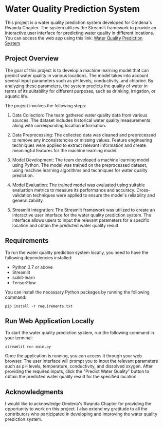 # Water Quality Prediction System

This project is a water quality prediction system developed for Omdena's Rwanda Chapter. The system utilizes the Streamlit framework to provide an interactive user interface for predicting water quality in different locations.
You can access the web app using this link: [Water Quality Prediction System](https://water-quality-prediction-app.streamlit.app)

## Project Overview

The goal of this project is to develop a machine learning model that can predict water quality in various locations. The model takes into account several input parameters such as pH levels, conductivity, and chlorine. By analyzing these parameters, the system predicts the quality of water in terms of its suitability for different purposes, such as drinking, irrigation, or aquatic life.

The project involves the following steps:

1. Data Collection: The team gathered water quality data from various sources. The dataset includes historical water quality measurements along with corresponding location information.

2. Data Preprocessing: The collected data was cleaned and preprocessed to remove any inconsistencies or missing values. Feature engineering techniques were applied to extract relevant information and create meaningful features for the machine learning model.

3. Model Development: The team developed a machine learning model using Python. The model was trained on the preprocessed dataset, using machine learning algorithms and techniques for water quality prediction.

4. Model Evaluation: The trained model was evaluated using suitable evaluation metrics to measure its performance and accuracy. Cross-validation techniques were applied to ensure the model's reliability and generalizability.

5. Streamlit Integration: The Streamlit framework was utilized to create an interactive user interface for the water quality prediction system. The interface allows users to input the relevant parameters for a specific location and obtain the predicted water quality result.


## Requirements

To run the water quality prediction system locally, you need to have the following dependencies installed:

- Python 3.7 or above
- Streamlit
- scikit-learn
- TensorFlow

You can install the necessary Python packages by running the following command:

```shell
pip install -r requirements.txt
```

## Run Web Application Locally

To start the water quality prediction system, run the following command in your terminal:

```shell
streamlit run main.py
```

Once the application is running, you can access it through your web browser. The user interface will prompt you to input the relevant parameters such as pH levels, temperature, conductivity, and dissolved oxygen. After providing the required inputs, click the "Predict Water Quality" button to obtain the predicted water quality result for the specified location.


## Acknowledgments

I would like to acknowledge Omdena's Rwanda Chapter for providing the opportunity to work on this project. I also extend my gratitude to all the contributors who participated in developing and improving the water quality prediction system.